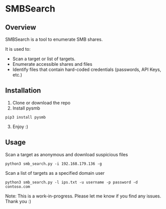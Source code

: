# SMBSearch
## Overview
SMBSearch is a tool to enumerate SMB shares.

It is used to:
- Scan a target or list of targets.
- Enumerate accessible shares and files
- Identify files that contain hard-coded credentials (passwords, API Keys, etc.)

## Installation 
1. Clone or download the repo
2. Install pysmb
```
pip3 install pysmb
```
3. Enjoy :)

## Usage
Scan a target as anonymous and download suspicious files
```
python3 smb_search.py -i 192.168.179.136 -g
```

Scan a list of targets as a specified domain user
```
python3 smb_search.py -l ips.txt -u username -p password -d contoso.com
```

Note: This is a work-in-progress. Please let me know if you find any issues. Thank you :)
